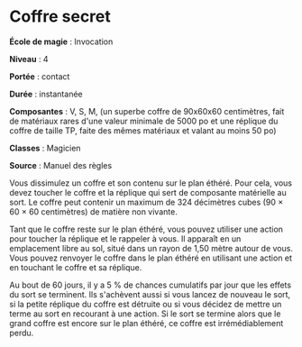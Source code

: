 # Coffre secret

**École de magie** : Invocation

**Niveau** : 4

**Portée** : contact

**Durée** : instantanée

**Composantes** : V, S, M, (un superbe coffre de 90x60x60 centimètres, fait de matériaux rares d'une valeur minimale de 5000 po et une réplique du coffre de taille TP, faite des mêmes matériaux et valant au moins 50 po)

**Classes** : Magicien

**Source** : Manuel des règles

Vous dissimulez un coffre et son contenu sur le plan éthéré. Pour cela, vous devez toucher le coffre et la réplique qui sert de composante matérielle au sort. Le coffre peut contenir un maximum de 324 décimètres cubes (90 × 60 × 60 centimètres) de matière non vivante.

Tant que le coffre reste sur le plan éthéré, vous pouvez utiliser une action pour toucher la réplique et le rappeler à vous. Il apparaît en un emplacement libre au sol, situé dans un rayon de 1,50 mètre autour de vous. Vous pouvez renvoyer le coffre dans le plan éthéré en utilisant une action et en touchant le coffre et sa réplique.

Au bout de 60 jours, il y a 5  % de chances cumulatifs par jour que les effets du sort se terminent. Ils s'achèvent aussi si vous lancez de nouveau le sort, si la petite réplique du coffre est détruite ou si vous décidez de mettre un terme au sort en recourant à une action. Si le sort se termine alors que le grand coffre est encore sur le plan éthéré, ce coffre est irrémédiablement perdu.
